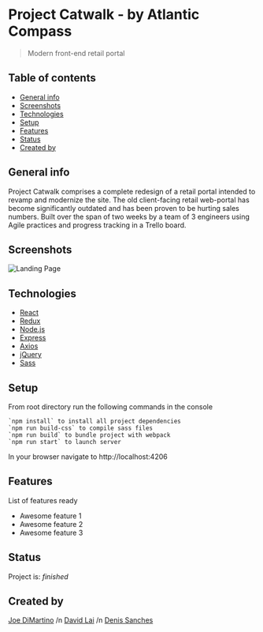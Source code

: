 # Project Catwalk - by Atlantic Compass

> Modern front-end retail portal

## Table of contents

- [General info](#general-info)
- [Screenshots](#screenshots)
- [Technologies](#technologies)
- [Setup](#setup)
- [Features](#features)
- [Status](#status)
- [Created by](#created-by)

## General info

Project Catwalk comprises a complete redesign of a retail portal intended to revamp and modernize the site. The old client-facing retail web-portal has become significantly outdated and has been proven to be hurting sales numbers.
Built over the span of two weeks by a team of 3 engineers using Agile practices and progress tracking in a Trello board.

## Screenshots

![Landing Page](./dist/attributes/landing-page.gif)

## Technologies

- [React](https://reactjs.org/)
- [Redux](https://redux.js.org/)
- [Node.js](https://nodejs.dev/)
- [Express](https://expressjs.com/)
- [Axios](https://github.com/axios/axios)
- [jQuery](https://jquery.com/)
- [Sass](https://sass-lang.com/)

## Setup

From root directory run the following commands in the console

    `npm install` to install all project dependencies
    `npm run build-css` to compile sass files
    `npm run build` to bundle project with webpack
    `npm run start` to launch server

In your browser navigate to http://localhost:4206

## Features

List of features ready

- Awesome feature 1
- Awesome feature 2
- Awesome feature 3

## Status

Project is: _finished_

## Created by

[Joe DiMartino](https://github.com/Joed11) /n
[David Lai](https://github.com/punkvidi) /n
[Denis Sanches](https://github.com/efir-tractatus)
